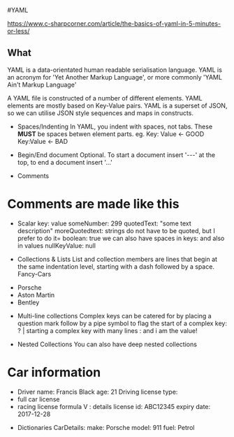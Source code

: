 #YAML

https://www.c-sharpcorner.com/article/the-basics-of-yaml-in-5-minutes-or-less/

## What
YAML is a data-orientated human readable serialisation language.
YAML is an acronym for 'Yet Another Markup Language', or more commonly 'YAML Ain't Markup Language'

A YAML file is constructed of a number of different elements.
YAML elements are mostly based on Key-Value pairs.
YAML is a superset of JSON, so we can utilise JSON style sequences and maps in constructs.

* Spaces/Indenting 
In YAML, you indent with spaces, not tabs. 
These **MUST** be spaces betwen element parts.
eg.
Key: Value <- GOOD
Key:Value <- BAD

* Begin/End document
Optional.
To start a document insert '---' at the top, 
to end a document insert '...'

* Comments
# Comments are made like this

* Scalar
key: value
someNumber: 299
quotedText: "some text description"
moreQuotedtext: strings do not have to be quoted, but I prefer to do it=
boolean: true
we can also have spaces in keys: and also in values
nullKeyValue: null

* Collections & Lists
List and collection members are lines that begin at the same indentation level, starting with a dash followed by a space.
Fancy-Cars
- Porsche
- Aston Martin
- Bentley

* Multi-line collections
Complex keys can be catered for by placing a question mark follow by a pipe symbol to flag the start of a complex key:
? |
starting a complex
key with many
lines
: and i am the value!

* Nested Collections
You can also have deep nested collections
# Car information
- Driver
name: Francis Black
age: 21
Driving license type:
- full car license
- racing license formula V : details
license id: ABC12345
expiry date: 2017-12-28

* Dictionaries
CarDetails:
make: Porsche
model: 911
fuel: Petrol
